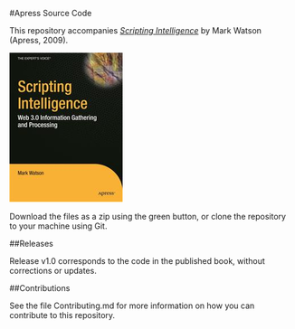 #Apress Source Code

This repository accompanies [*Scripting Intelligence*](http://www.apress.com/9781430223511) by Mark Watson (Apress, 2009).

![Cover image](9781430223511.jpg)

Download the files as a zip using the green button, or clone the repository to your machine using Git.

##Releases

Release v1.0 corresponds to the code in the published book, without corrections or updates.

##Contributions

See the file Contributing.md for more information on how you can contribute to this repository.
